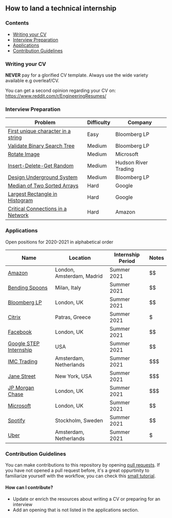 ## How to land a technical internship

### Contents
* [Writing your CV](#writing-your-cv)
* [Interview Preparation](#interview-preparation)
* [Applications](#applications)
* [Contribution Guidelines](#contribution-guidelines)

### Writing your CV

**NEVER** pay for a glorified CV template. Always use the wide variety available e.g overleaf/CV.

You can get a second opinion regarding your CV on: https://www.reddit.com/r/EngineeringResumes/

### Interview Preparation

| Problem | Difficulty | Company |
|---------|------------|---------|
| [First unique character in a string](https://leetcode.com/problems/first-unique-character-in-a-string/) | Easy | Bloomberg LP |
| [Validate Binary Search Tree](https://leetcode.com/problems/validate-binary-search-tree/) | Medium | Bloomberg LP |
| [Rotate Image](https://leetcode.com/problems/rotate-image/) | Medium | Microsoft |
| [Insert-Delete-Get Random](https://leetcode.com/problems/insert-delete-getrandom-o1/) | Medium | Hudson River Trading |
| [Design Underground System](https://leetcode.com/problems/design-underground-system/) | Medium | Bloomberg LP |
| [Median of Two Sorted Arrays](https://leetcode.com/problems/median-of-two-sorted-arrays/) | Hard | Google |
| [Largest Rectangle in Histogram](https://leetcode.com/problems/largest-rectangle-in-histogram/) | Hard | Google |
| [Critical Connections in a Network](https://leetcode.com/problems/critical-connections-in-a-network/) | Hard | Amazon |

### Applications

Open positions for 2020-2021 in alphabetical order

| Name |Location | Internship Period | Notes |
|---|---|---|---|
| [Amazon](https://www.amazon.jobs/en/jobs/1261471/software-development-engineer-graduate-2021-amsterdam-the-netherlands) | London, Amsterdam, Madrid | Summer 2021 | $$ |
| [Bending Spoons](https://bendingspoons.com/careers.html) | Milan, Italy | Summer 2021 | $$ |
| [Bloomberg LP](https://careers.bloomberg.com/job/detail/84364) | London, UK | Summer 2021 | $$ |
| [Citrix](https://jobs.citrix.com/job/R22608/Intern-Software-Engineer) | Patras, Greece | Summer 2021 | $ |
| [Facebook](https://www.facebook.com/careers/jobs/1716969328451048/) | London, UK | Summer 2021 | $$ |
| [Google STEP Internship](https://careers.google.com/jobs/results/93605726980580038-step-intern-second-year-student-summer-2021/?company=Google&company=Google%20Fiber&company=YouTube&employment_type=INTERN&hl=en_US&jlo=en_US&q=step&sort_by=relevance) | USA | Summer 2021 | $$ |
| [IMC Trading](https://careers.imc.com/eu/en/job/REQ-00937/Software-Engineer-Intern) | Amsterdam, Netherlands | Summer 2021 | $$$ |
| [Jane Street](https://www.janestreet.com/join-jane-street/position/4787572002/)| New York, USA | Summer 2021 | $$$ |
| [JP Morgan Chase](https://jpmc.fa.oraclecloud.com/hcmUI/CandidateExperience/en/sites/CX_1001/job/210020179/)| London, UK | Summer 2021 | $$$ |
| [Microsoft](https://careers.microsoft.com/students/us/en/job/878093/Intern-Opportunities-for-Students-UK-Software-Engineering-and-Program-Management) | London, UK | Summer 2021 | $$ |
| [Spotify](https://spotifyjobs.com/job/full-stack-engineering-summer-internship/) | Stockholm, Sweden | Summer 2021 | $$ |
| [Uber](https://www.uber.com/global/en/careers/list/64205/) | Amsterdam, Netherlands | Summer 2021 | $ |

### Contribution Guidelines
You can make contributions to this repository by opening [pull requests](https://docs.github.com/en/github/collaborating-with-issues-and-pull-requests/about-pull-requests).
If you have not opened a pull request before,
it's a great oppurtinity to familiarize yourself with the workflow, you can check this [small tutorial](https://gist.github.com/Chaser324/ce0505fbed06b947d962).

#### How can I contribute?
* Update or enrich the resources about writing a CV or preparing for an interview
* Add an opening that is not listed in the applications section.
